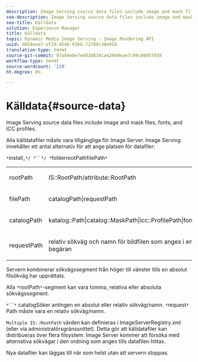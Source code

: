 ```yaml
---
description: Image Serving source data files include image and mask files, fonts, and ICC profiles.
seo-description: Image Serving source data files include image and mask files, fonts, and ICC profiles.
seo-title: Källdata
solution: Experience Manager
title: Källdata
topic: Dynamic Media Image Serving - Image Rendering API
uuid: d654eee7-ef2d-4546-93bb-72f80c38e018
translation-type: tm+mt
source-git-commit: 97a84e8e7edd3d834ca42069eae7c09c00d57938
workflow-type: tm+mt
source-wordcount: '210'
ht-degree: 0%

---
```



# Källdata{#source-data}

Image Serving source data files include image and mask files, fonts, and ICC profiles.

Alla källdatafiler måste vara tillgängliga för Image Server. Image Serving innehåller ett antal alternativ för att ange platsen för datafiler:

`*`install_`*/ *``*/ *`folderrootPathfilePath`*`

<table id="simpletable_26686444C7EF46D6BC4C0490C8010BF9"> 
 <tr class="strow"> 
  <td class="stentry"> <p><span class="codeph"> <span class="varname"> rootPath</span></span> </p></td> 
  <td class="stentry"> <p><span class="codeph"> IS::RootPath/attribute::RootPath</span> </p></td> 
 </tr> 
 <tr class="strow"> 
  <td class="stentry"> <p><span class="codeph"> <span class="varname"> filePath  </span></span> </p></td> 
  <td class="stentry"> <p><span class="codeph"> catalogPath|requestPath</span> </p></td> 
 </tr> 
 <tr class="strow"> 
  <td class="stentry"> <p><span class="codeph"> <span class="varname"> catalogPath</span></span> </p></td> 
  <td class="stentry"> <p><span class="codeph"> katalog::Path|catalog::MaskPath|icc::ProfilePath|font::FontPath|font::MetricsPath</span> </p></td> 
 </tr> 
 <tr class="strow"> 
  <td class="stentry"> <p><span class="codeph"> <span class="varname"> requestPath</span></span> </p></td> 
  <td class="stentry"> <p><span class="codeph"> relativ sökväg och namn för bildfilen som anges i en Image Serving HTTP-begäran</span> </p></td> 
 </tr> 
</table>

Servern kombinerar sökvägssegment från höger till vänster tills en absolut filsökväg har upprättats.

Alla `*`rootPath`*`-segment kan vara tomma, relativa eller absoluta sökvägssegment.

`*``*` catalogSöker antingen en absolut eller relativ sökväg/namn. `*`request`*` Path måste vara en relativ sökväg/namn.

`Multiple IS::RootPath` värden kan definieras i ImageServerRegistry.xml (eller via administratörsgränssnittet). Detta gör att källdatafiler kan distribueras över flera filsystem. Image Server kommer att försöka med alternativa sökvägar i den ordning som anges tills datafilen hittas.

Nya datafiler kan läggas till när som helst utan att servern stoppas.

